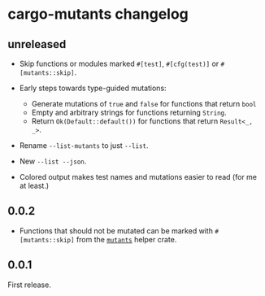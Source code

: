 # cargo-mutants changelog

## unreleased

* Skip functions or modules marked `#[test]`, `#[cfg(test)]` or
  `#[mutants::skip]`.

* Early steps towards type-guided mutations: 

  * Generate mutations of `true` and `false` for functions that return `bool`
  * Empty and arbitrary strings for functions returning `String`.
  * Return `Ok(Default::default())` for functions that return `Result<_, _>`.

* Rename `--list-mutants` to just `--list`.

* New `--list --json`.

* Colored output makes test names and mutations easier to read (for me at least.)

## 0.0.2

* Functions that should not be mutated can be marked with `#[mutants::skip]`
  from the [`mutants`](https://crates.io/crates/mutants) helper crate.

## 0.0.1
 
First release.
